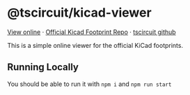 # @tscircuit/kicad-viewer

[View online](https://tscircuit.github.io/kicad-viewer) &middot; [Official Kicad Footprint Repo](https://gitlab.com/kicad/libraries/kicad-footprints) &middot; [tscircuit github](https//github.com/tscircuit/tscircuit)

This is a simple online viewer for the official KiCad footprints.

## Running Locally

You should be able to run it with `npm i` and `npm run start`
